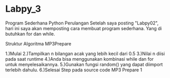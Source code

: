 # Labpy_3
Program Sederhana Python Perulangan
Setelah saya posting "Labpy02", hari ini saya akan memposting cara membuat program sederhana. Yang di butuhkan for dan while.

Struktur Algoritma MP3Prepare

1.)Mulai
2.)Tampilkan n bilangan acak yang lebih kecil dari 0.5
3.)Nilai n diisi pada saat runtime
4.)Anda bisa menggunakan kombinasi while dan for untuk menyelesaikannya.
5.)Gunakan fungsi random() yang dapat diimport terlebih dahulu.
6.)Selesai
Step pada source code MP3 Prepare 1

